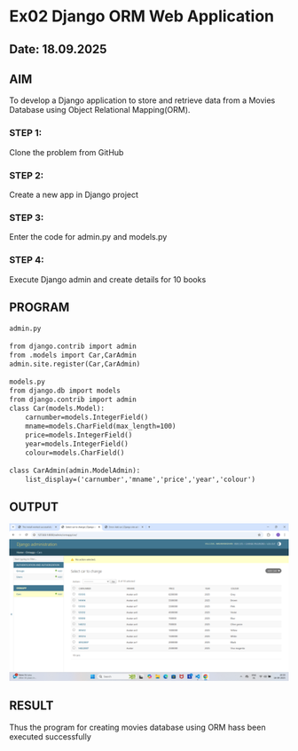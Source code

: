 # Ex02 Django ORM Web Application
## Date: 18.09.2025

## AIM
To develop a Django application to store and retrieve data from a Movies Database using Object Relational Mapping(ORM).

### STEP 1:
Clone the problem from GitHub

### STEP 2:
Create a new app in Django project

### STEP 3:
Enter the code for admin.py and models.py

### STEP 4:
Execute Django admin and create details for 10 books

## PROGRAM
~~~
admin.py

from django.contrib import admin
from .models import Car,CarAdmin
admin.site.register(Car,CarAdmin)

models.py
from django.db import models
from django.contrib import admin
class Car(models.Model):
    carnumber=models.IntegerField()
    mname=models.CharField(max_length=100)
    price=models.IntegerField()
    year=models.IntegerField()
    colour=models.CharField()

class CarAdmin(admin.ModelAdmin):
    list_display=('carnumber','mname','price','year','colour')
~~~




## OUTPUT
![alt text](<Screenshot 2025-09-18 203908.png>)



## RESULT
Thus the program for creating movies database using ORM hass been executed successfully
